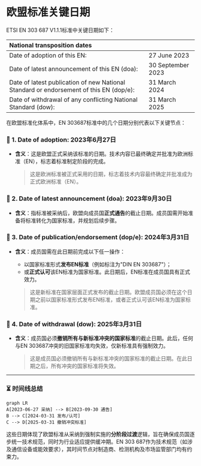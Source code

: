 # 欧盟标准关键日期

ETSI EN 303 687 V1.1.1标准中关键日期如下：

| National transposition dates                                 |                   |
| :----------------------------------------------------------- | ----------------- |
| Date of adoption of this EN:                                 | 27 June 2023      |
| Date of latest announcement of this EN (doa):                | 30 September 2023 |
| Date of latest publication of new National Standard or endorsement of this EN (dop/e): | 31 March 2024     |
| Date of withdrawal of any conflicting National Standard (dow): | 31 March 2025     |

在欧盟标准化体系中，EN 303687标准中的几个日期分别代表以下关键节点：

### 📅 1. **Date of adoption: 2023年6月27日**

- **含义**：这是欧盟正式采纳该标准的日期。技术内容已最终确定并批准为欧洲标准（EN），标志着标准制定阶段的完成。

  > 这是欧洲标准被正式采用的日期，标志着技术内容最终确定并批准成为正式欧洲标准（EN）。

### 📣 2. **Date of latest announcement (doa): 2023年9月30日**

- **含义**：指标准被采纳后，欧盟向成员国**正式通告**的截止日期。成员国需开始准备将标准转化为国家标准，并规划后续步骤。

### 📖 3. **Date of publication/endorsement (dop/e): 2024年3月31日**

- **含义**：成员国需在此日期前完成以下任一操作：

  - 以国家标准形式**发布EN标准**（例如标注为"DIN EN 303687"）；
  - 或**正式认可**该EN标准为国家标准。此日期后，EN标准在成员国具有正式效力。

  > 这是新标准在国家层面正式发布的截止日期。欧盟成员国必须在这个日期之前以国家标准形式发布EN标准，或者正式认可该EN标准为国家标准。

### 🚫 4. **Date of withdrawal (dow): 2025年3月31日**

- **含义**：成员国必须**撤销所有与新标准冲突的国家标准**的截止日期。此后，任何与EN 303687冲突的旧国家标准均失效，仅新标准具有强制效力。

  > 这是成员国必须撤销所有与新标准冲突的国家标准的截止日期。在此日期之后，所有冲突的国家标准将失效。

---

### ⏳ **时间线总结**

```mermaid
graph LR
A[2023-06-27 采纳] --> B[2023-09-30 通告]
B --> C[2024-03-31 发布/认可]
C --> D[2025-03-31 撤销冲突标准]
```

这些日期体现了欧盟标准从采纳到强制实施的**分阶段过渡**逻辑，旨在确保成员国逐步统一技术规范，同时为行业适应提供缓冲期。EN 303 687作为技术规范（如涉及通信设备或能效要求），其时间节点对制造商、检测机构及市场监管部门均有约束力。

